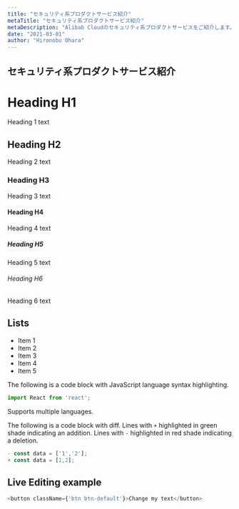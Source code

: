 ```yaml
---
title: "セキュリティ系プロダクトサービス紹介"
metaTitle: "セキュリティ系プロダクトサービス紹介"
metaDescription: "Alibab Cloudのセキュリティ系プロダクトサービスをご紹介します。"
date: "2021-03-01"
author: "Hironobu Ohara"
---
```

## セキュリティ系プロダクトサービス紹介

# Heading H1
Heading 1 text

## Heading H2
Heading 2 text

### Heading H3
Heading 3 text

#### Heading H4
Heading 4 text

##### Heading H5
Heading 5 text

###### Heading H6
Heading 6 text

## Lists
- Item 1
- Item 2
- Item 3
- Item 4
- Item 5

The following is a code block with JavaScript language syntax highlighting.

```javascript
import React from 'react';
```

Supports multiple languages.

The following is a code block with diff. Lines with `+` highlighted in green shade indicating an addition. Lines with `-` highlighted in red shade indicating a deletion.

```javascript
- const data = ['1','2'];
+ const data = [1,2];
```

## Live Editing example

```javascript react-live=true
<button className={'btn btn-default'}>Change my text</button>
```
